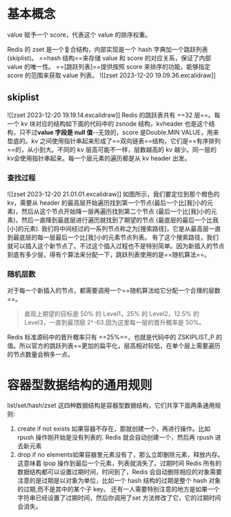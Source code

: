# 基本概念
value 赋予一个 score，代表这个 value 的排序权重。

Redis 的 zset 是一个复合结构，内部实现是一个 hash 字典加一个跳跃列表 (skiplist)。
 ==hash 结构==来存储 value 和 score 的对应关系，保证了内部value 的唯一性。
 ==[跳跃列表]==提供按照 score 来排序的功能，能够指定 score 的范围来获取 value 列表。
![[zset 2023-12-20 19.09.36.excalidraw]]
## skiplist
![[zset 2023-12-20 19.19.14.excalidraw]]
Redis 的跳跃表共有 ==32 层==。每一个 kv 块对应的结构如下面的代码中的 zsnode 结构，kvheader 也是这个结构，只不过**value 字段是 null 值**--无效的，score 是Double.MIN VALUE，用来垫底的。kv 之间使用指针串起来形成了==双向链表==结构，它们是==有序排列==的，从小到大。不同的 kv 层高可能不一样，层数越高的 kv 越少。同一层的 kv会使用指针串起来。每一个层元素的遍历都是从 kv header 出发。
### 查找过程
![[zset 2023-12-20 21.01.01.excalidraw]]
如图所示，我们要定位到那个橙色的 kv，需要从 header 的最高层开始遍历找到第一个节点(最后一个比[我]小的元素)，然后从这个节点开始降一层再遍历找到第二个节点 (最后一个比[我]小的元素)，然后一直降到最底层进行遍历就找到了期望的节点 (最底层的最后一个比我[小]的元素).
我们将中间经过的一系列节点称之为[搜索路径]，它是从最高层一直到最底层的每一层最后一个比[我]小的元素节点列表。
有了这个搜索路径，我们就可以插入这个新节点了。不过这个插入过程也不是特别简单。因为新插入的节点到底有多少层，得有个算法来分配一下，跳跃列表使用的是==随机算法==。

### 随机层数
对于每一个新插入的节点，都需要调用一个==随机算法给它分配一个合理的层数==。
> 直观上期望的目标是 50% 的 Level1，25% 的 Level2，12.5% 的 Level3，一直到最顶层 2^-63.因为这里每一层的晋升概率是 50%。

Redis 标准源码中的晋升概率只有 ==25%==，也就是代码中的 ZSKIPLIST_P 的值。所以官方的跳跃列表==更加的扁平化，层高相对较低，在单个层上需要遍历的节点数量会稍多一点。

# 容器型数据结构的通用规则
list/set/hash/zset 这四种数据结构是容器型数据结构，它们共享下面两条通用规则:
1. create if not exists
如果容器不存在，那就创建一个，再进行操作。比如 rpush 操作刚开始是没有列表的.
Redis 就会自动创建一个，然后再 rpush 进去新元素
2. drop if no elements如果容器里元素没有了，那么立即删除元素，释放内存。这意味着 lpop 操作到最后一个元素，列表就消失了。过期时间
Redis 所有的数据结构都可以设置过期时间，时间到了，Redis 会自动删除相应的对象需要注意的是过期是以对象为单位，比如一个 hash 结构的过期是整个 hash 对象的过期,而不是其中的某个子 key。
还有一人需要特别注意的地方是如果一个字符串已经设置了过期时间，然后你调用了set 方法修改了它，它的过期时间会消失。